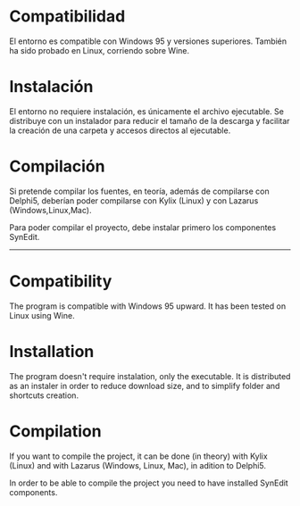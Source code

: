 # Compatibilidad #

El entorno es compatible con Windows 95 y versiones superiores.
También ha sido probado en Linux, corriendo sobre Wine.


# Instalación #

El entorno no requiere instalación, es únicamente el archivo ejecutable. Se distribuye con un instalador para reducir el tamaño de la descarga y facilitar la creación de una carpeta y accesos directos al ejecutable.


# Compilación #

Si pretende compilar los fuentes, en teoría, además de compilarse con Delphi5, deberían poder compilarse con Kylix (Linux) y con Lazarus (Windows,Linux,Mac).

Para poder compilar el proyecto, debe instalar primero los componentes SynEdit.


---


# Compatibility #

The program is compatible with Windows 95 upward.
It has been tested on Linux using Wine.

# Installation #

The program doesn't require instalation, only the executable. It is distributed as an instaler in order to reduce download size, and to simplify folder and shortcuts creation.

# Compilation #

If you want to compile the project, it can be done (in theory) with Kylix (Linux) and with Lazarus (Windows, Linux, Mac), in adition to Delphi5.

In order to be able to compile the project you need to have installed SynEdit components.